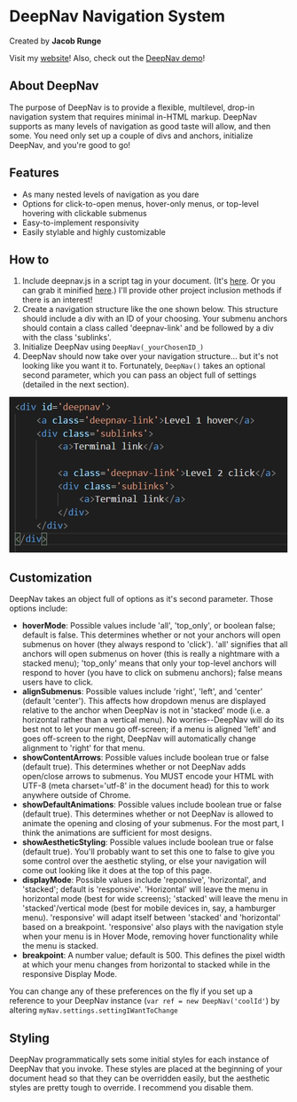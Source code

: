 DeepNav Navigation System
=========================

Created by **Jacob Runge**

Visit my [website](http://jacobrunge.com)!
Also, check out the [DeepNav demo](http://jacobrunge.com/portfolio_entries/deepnav)!

About DeepNav
-------------

The purpose of DeepNav is to provide a flexible, multilevel, drop-in navigation system that requires minimal in-HTML markup. DeepNav supports as many levels of navigation as good taste will allow, and then some. You need only set up a couple of divs and anchors, initialize DeepNav, and you're good to go!

Features
--------

*   As many nested levels of navigation as you dare
*   Options for click-to-open menus, hover-only menus, or top-level hovering with clickable submenus
*   Easy-to-implement responsivity
*   Easily stylable and highly customizable

How to
------

1.  Include deepnav.js in a script tag in your document. (It's [here](./deepnav.js). Or you can grab it minified [here](./deepnav.min.js).) I'll provide other project inclusion methods if there is an interest!
2.  Create a navigation structure like the one shown below. This structure should include a div with an ID of your choosing. Your submenu anchors should contain a class called 'deepnav-link' and be followed by a div with the class 'sublinks'.
4.  Initialize DeepNav using `DeepNav(_yourChosenID_)`
5.  DeepNav should now take over your navigation structure... but it's not looking like you want it to. Fortunately, `DeepNav()` takes an optional second parameter, which you can pass an object full of settings (detailed in the next section).

![](./code_snip.jpg)

Customization
-------------

DeepNav takes an object full of options as it's second parameter. Those options include:

*  **hoverMode**: Possible values include 'all', 'top\_only', or boolean false; default is false. This determines whether or not your anchors will open submenus on hover (they always respond to 'click'). 'all' signifies that all anchors will open submenus on hover (this is really a nightmare with a stacked menu); 'top\_only' means that only your top-level anchors will respond to hover (you have to click on submenu anchors); false means users have to click.
*  **alignSubmenus**: Possible values include 'right', 'left', and 'center' (default 'center'). This affects how dropdown menus are displayed relative to the anchor when DeepNav is not in 'stacked' mode (i.e. a horizontal rather than a vertical menu). No worries--DeepNav will do its best not to let your menu go off-screen; if a menu is aligned 'left' and goes off-screen to the right, DeepNav will automatically change alignment to 'right' for that menu.
*  **showContentArrows**: Possible values include boolean true or false (default true). This determines whether or not DeepNav adds open/close arrows to submenus. You MUST encode your HTML with UTF-8 (meta charset='utf-8' in the document head) for this to work anywhere outside of Chrome.
*  **showDefaultAnimations**: Possible values include boolean true or false (default true). This determines whether or not DeepNav is allowed to animate the opening and closing of your submenus. For the most part, I think the animations are sufficient for most designs.
*  **showAestheticStyling**: Possible values include boolean true or false (default true). You'll probably want to set this one to false to give you some control over the aesthetic styling, or else your navigation will come out looking like it does at the top of this page.
*  **displayMode**: Possible values include 'reponsive', 'horizontal', and 'stacked'; default is 'responsive'. 'Horizontal' will leave the menu in horizontal mode (best for wide screens); 'stacked' will leave the menu in 'stacked'/vertical mode (best for mobile devices in, say, a hamburger menu). 'responsive' will adapt itself between 'stacked' and 'horizontal' based on a breakpoint. 'responsive' also plays with the navigation style when your menu is in Hover Mode, removing hover functionality while the menu is stacked.
*  **breakpoint**: A number value; default is 500. This defines the pixel width at which your menu changes from horizontal to stacked while in the responsive Display Mode.

You can change any of these preferences on the fly if you set up a reference to your DeepNav instance (`var ref = new DeepNav('coolId'`) by altering `myNav.settings.settingIWantToChange`

Styling
-------

DeepNav programmatically sets some initial styles for each instance of DeepNav that you invoke. These styles are placed at the beginning of your document head so that they can be overridden easily, but the aesthetic styles are pretty tough to override. I recommend you disable them.
